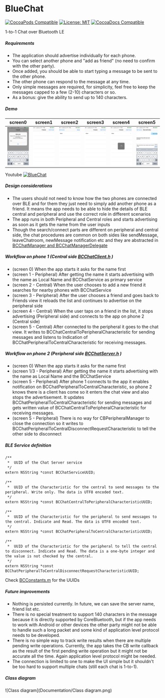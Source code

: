 # BlueChat
[![CocoaPods Compatible](https://img.shields.io/cocoapods/v/BlueChat.svg)](https://cocoapods.org/pods/MBProgressHUD) 
[![License: MIT](https://img.shields.io/cocoapods/l/BlueChat.svg)](http://opensource.org/licenses/MIT)
[![CocoaDocs Compatible](https://img.shields.io/cocoapods/metrics/doc-percent/BlueChat.svg)](http://cocoadocs.org/docsets/BlueChat/)


1-to-1 Chat over Bluetooth LE

##### Requirements
* The application should advertise individually for each phone.
* You can select another phone and "add as friend" (no need to confirm with the other party).
* Once added, you should be able to start typing a message to be sent to the other phone.
* The other phone can respond to the message at any time.
* Only simple messages are required, for simplicity, feel free to keep the messages capped to a few (2-10) characters or so.
* As a bonus: give the ability to send up to 140 characters.

##### Demo

screen0 | screen1 | screen2 | screen3 | screen4 | screen5
------------ | ------------ | ------------ | ------------ | ------------ | ------------
![screen0](Documentation/screens/screen0.png) | ![screen1](Documentation/screens/screen1.png) | ![screen2](Documentation/screens/screen2.png) | ![screen3](Documentation/screens/screen3.png) | ![screen4](Documentation/screens/screen4.png) | ![screen5](Documentation/screens/screen5.png)

Youtube [![BlueChat](http://img.youtube.com/vi/HsO0i3VDbXk/0.jpg)](http://www.youtube.com/watch?v=HsO0i3VDbXk)

##### Design considerations
* The users should not need to know how the two phones are connected over BLE and for them they just need to simply add another phone as a friend. It means the app needs to be able to hide the details of BLE central and peripheral and use the correct role in different scenarios
* The app runs in both Peripheral and Central roles and starts advertising as soon as it gets the name from the user inputs
* Though the search/connect parts are different on peripheral and central side, the chat procedures are common on both sides like sendMessage, leaveChatroom, newMessage notification etc and they are abstracted in [BCChatManager and BCChatManagerDelegate](BlueChatLib/BlueChatLib/BCChatManagerInterface.h)

##### Workflow on phone 1 (Central side [BCChatClient.h](BlueChatLib/BlueChatLib/BCChatClient.h) )
* (screen 0) When the app starts it asks for the name first
* (screen 1 - Peripheral) After getting the name it starts advertising with the name as Local Name and BCChatService as primary service
* (screen 2 - Central) When the user chooses to add a new friend it searches for nearby phones with BCChatService
* (screen 3 - Peripheral) After the user chooses a friend and goes back to Friends view it reloads the list and continues to advertise on the peripheral side
* (screen 4 - Central) When the user taps on a friend in the list, it stops advertising (Peripheral side) and connects to the app on phone 2 (Central side)
* (screen 5 - Central) After connected to the peripheral it goes to the chat view. It writes to BCChatCentralToPeripheralCharacteristic for sending messages and listens to Indication of BCChatPeripheralToCentralCharacteristic for receiving messages.

##### Workflow on phone 2 (Peripheral side [BCChatServer.h](BlueChatLib/BlueChatLib/BCChatServer.h) )
* (screen 0) When the app starts it asks for the name first
* (screen 1/3 - Peripheral) After getting the name it starts advertising with the name as Local Name and the BCChatService
* (screen 5 - Peripheral) After phone 1 connects to the app it enables notification on BCChatPeripheralToCentralCharacteristic, so phone 2 knows there is a client has come so it enters the chat view and also stops the advertisement. It updates BCChatPeripheralToCentralCharacteristic for sending messages and gets written value of BCChatCentralToPeripheralCharacteristic for receiving messages.
* (screen 5 - Peripheral) There is no way for CBPeripheralManager to close the connection so it writes to BCChatPeripheralToCentralDisconnectRequestCharacteristic to tell the other side to disconnect


##### BLE Service definition

```
/**
 *  UUID of the Chat Server service
 */
extern NSString *const BCChatServiceUUID;

/**
 *  UUID of the Characteristic for the central to send messages to the peripheral. Write only. The data is UTF8 encoded text.
 */
extern NSString *const BCChatCentralToPeripheralCharacteristicUUID;

/**
 *  UUID of the Characteristic for the peripheral to send messages to the central. Indicate and Read. The data is UTF8 encoded text.
 */
extern NSString *const BCChatPeripheralToCentralCharacteristicUUID;

/**
 *  UUID of the Characteristic for the peripheral to tell the central to disconnect. Indicate and Read. The data is a one-byte integer and the value is not checked by the central.
 */
extern NSString *const BCChatPeripheralToCentralDisconnectRequestCharacteristicUUID;
```
Check [BCConstants.m](BlueChatLib/BlueChatLib/BCConstants.m) for the UUIDs

##### Future improvements
* Nothing is persisted currently. In future, we can save the server name, friend list etc.
* There is no special treatment to support 140 characters in the message because it is directly supported by CoreBluetooth, but if the app needs to work with Android or other devices the other party might not be able to handle such a long packet and some kind of application level protocol needs to be developed.
* There is no simple way to track write results when there are multiple pending write operations. Currently, the app takes the CB write callback as the result of the first pending write operation but it might not be accurate all the time. Again application level protocol might be needed.
* The connection is limited to one to make the UI simple but it shouldn't be too hard to support multiple chats (still each chat is 1-to-1).

##### Class diagram

![Class diagram](Documentation/Class diagram.png)
